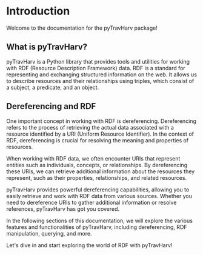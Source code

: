 
# Introduction

Welcome to the documentation for the pyTravHarv package!

## What is pyTravHarv?

pyTravHarv is a Python library that provides tools and utilities for working with RDF (Resource Description Framework) data. RDF is a standard for representing and exchanging structured information on the web. It allows us to describe resources and their relationships using triples, which consist of a subject, a predicate, and an object.

## Dereferencing and RDF

One important concept in working with RDF is dereferencing. Dereferencing refers to the process of retrieving the actual data associated with a resource identified by a URI (Uniform Resource Identifier). In the context of RDF, dereferencing is crucial for resolving the meaning and properties of resources.

When working with RDF data, we often encounter URIs that represent entities such as individuals, concepts, or relationships. By dereferencing these URIs, we can retrieve additional information about the resources they represent, such as their properties, relationships, and related resources.

pyTravHarv provides powerful dereferencing capabilities, allowing you to easily retrieve and work with RDF data from various sources. Whether you need to dereference URIs to gather additional information or resolve references, pyTravHarv has got you covered.

In the following sections of this documentation, we will explore the various features and functionalities of pyTravHarv, including dereferencing, RDF manipulation, querying, and more.

Let's dive in and start exploring the world of RDF with pyTravHarv!
